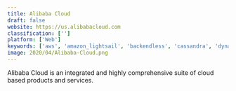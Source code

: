 ```yaml
---
title: Alibaba Cloud
draft: false 
website: https://us.alibabacloud.com
classification: ['']
platform: ['Web']
keywords: ['aws', 'amazon_lightsail', 'backendless', 'cassandra', 'dynamodb', 'google_cloud_platform', 'ibm_mq', 'microsoft_cps', 'platform9', 'rabbitmq', 'salesforce', 'skysilk_cloud_platform']
image: 2020/04/Alibaba-Cloud.png
---
```

Alibaba Cloud is an integrated and highly comprehensive suite of cloud based products and services.